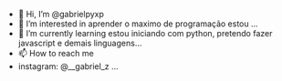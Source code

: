 - 👋 Hi, I’m @gabrielpyxp
- 👀 I’m interested in aprender o maximo de programação estou ...
- 🌱 I’m currently learning estou iniciando com python, pretendo fazer javascript e demais linguagens...
- 📫 How to reach me
- instagram: @__gabriel_z ...

<!---
gabrielpyxp/gabrielpyxp is a ✨ special ✨ repository because its `README.md` (this file) appears on your GitHub profile.
You can click the Preview link to take a look at your changes.
--->

